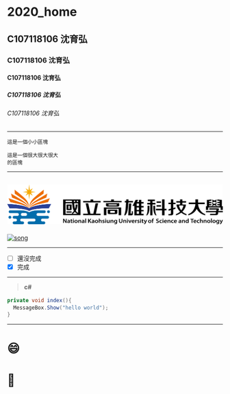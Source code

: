 # 2020_home
## C107118106 沈育弘
### C107118106 沈育弘
#### C107118106 沈育弘
##### C107118106 沈育弘
###### C107118106 沈育弘
---
`這是一個小小區塊`
```
這是一個很大很大很大
的區塊
```
---

![NKUST](182513897.png "高第一")
---
  [![song](https://i.ytimg.com/an_webp/bCB_nIdN86s/mqdefault_6s_480x270.webp?du=3000&sqp=CODcpvsF&rs=AOn4CLD9iN_FEhF5JpWSdZIyeIadE-7TJw)](https://www.youtube.com/watch?v=bCB_nIdN86s "song")

---
- [ ] 還沒完成
- [X] 完成
---
> **c#**
```csharp
private void index(){
  MessageBox.Show("hello world");
}
``` 
---
# :smile:
# :ghost:
